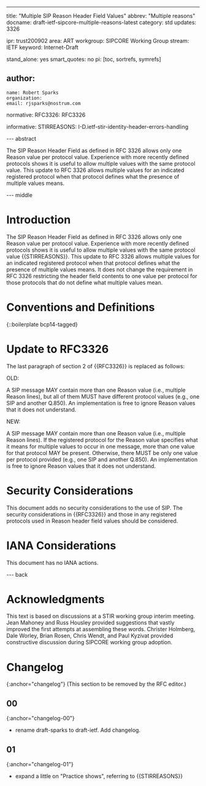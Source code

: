 ---
title: "Multiple SIP Reason Header Field Values"
abbrev: "Multiple reasons"
docname: draft-ietf-sipcore-multiple-reasons-latest
category: std
updates: 3326

ipr: trust200902
area: ART
workgroup: SIPCORE Working Group
stream: IETF
keyword: Internet-Draft

stand_alone: yes
smart_quotes: no
pi: [toc, sortrefs, symrefs]

author:
 -
    name: Robert Sparks
    organization:
    email: rjsparks@nostrum.com

normative:
  RFC3326: RFC3326

informative:
  STIRREASONS: I-D.ietf-stir-identity-header-errors-handling

--- abstract

The SIP Reason Header Field as defined in RFC 3326 allows only one Reason value per protocol value. Experience with more recently defined protocols shows it is useful to allow multiple values with the same protocol value. This update to RFC 3326 allows multiple values for an indicated registered protocol when that protocol defines what the presence of multiple values means.

--- middle

# Introduction

The SIP Reason Header Field as defined in RFC 3326 allows only one Reason value per protocol value. Experience with more recently defined protocols shows it is useful to allow multiple values with the same protocol value {{STIRREASONS}}. This update to RFC 3326 allows multiple values for an indicated registered protocol when that protocol defines what the presence of multiple values means. It does not change the requirement in RFC 3326 restricting the header field contents to one value per protocol for those protocols that do not define what multiple values mean.

# Conventions and Definitions

{::boilerplate bcp14-tagged}

# Update to RFC3326

The last paragraph of section 2 of {{RFC3326}} is replaced as follows:

OLD:

   A SIP message MAY contain more than one Reason value (i.e., multiple
   Reason lines), but all of them MUST have different protocol values
   (e.g., one SIP and another Q.850).  An implementation is free to
   ignore Reason values that it does not understand.

NEW:

   A SIP message MAY contain more than one Reason value (i.e., multiple
   Reason lines). If the registered protocol for the Reason value specifies
   what it means for multiple values to occur in one message, more than one
   value for that protocol MAY be present. Otherwise, there MUST be only
   one value per protocol provided (e.g., one SIP and another Q.850).  An
   implementation is free to ignore Reason values that it does not understand.

# Security Considerations

This document adds no security considerations to the use of SIP. The security considerations in {{RFC3326}} and those in any registered protocols used in Reason header field values should be considered.

# IANA Considerations

This document has no IANA actions.


--- back

# Acknowledgments
This text is based on discussions at a STIR working group interim meeting. Jean Mahoney and Russ Housley provided suggestions that vastly improved the first attempts at assembling these words. Christer Holmberg, Dale Worley, Brian Rosen,  Chris Wendt, and Paul Kyzivat provided constructive discussion during SIPCORE working group adoption.

# Changelog
{:anchor="changelog"}
(This section to be removed by the RFC editor.)

## 00
{:anchor="changelog-00"}
- rename draft-sparks to draft-ietf. Add changelog.

## 01
{:anchor="changelog-01"}
- expand a little on "Practice shows", referring to {{STIRREASONS}}
